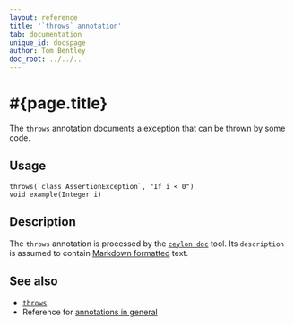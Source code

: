 ```yaml
---
layout: reference
title: '`throws` annotation'
tab: documentation
unique_id: docspage
author: Tom Bentley
doc_root: ../../..
---
```


# #{page.title}

The `throws` annotation documents a exception that can be thrown by some code. 

## Usage

<!-- try: -->
    throws(`class AssertionException`, "If i < 0")
    void example(Integer i)


## Description

The `throws` annotation is processed by the 
[`ceylon doc`](#{site.urls.ceylon_tool_current}/ceylon-doc.html) tool. 
Its `description` is assumed to  contain [Markdown formatted](../markdown/) text.

## See also

* [`throws`](#{site.urls.apidoc_current}/index.html#throws)
* Reference for [annotations in general](../../structure/annotation/)

